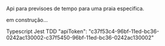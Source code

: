 Api para previsoes de tempo para uma praia especifica.

em construção...


Typescript
Jest
TDD
                "apiToken": "c37f53c4-96bf-11ed-bc36-0242ac130002-c37f5450-96bf-11ed-bc36-0242ac130002"
